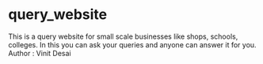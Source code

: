 # query_website
This is a query website for small scale businesses like shops, schools, colleges. In this you can ask your queries and anyone can answer it for you.
<br>
Author : Vinit Desai
